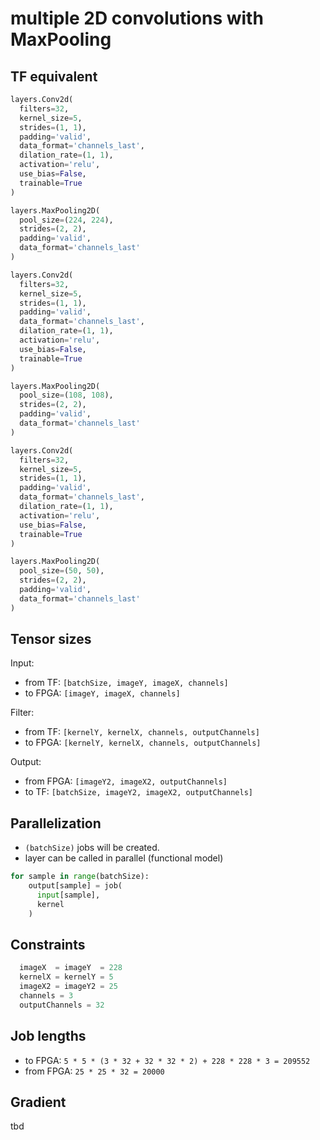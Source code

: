 # multiple 2D convolutions with MaxPooling

## TF equivalent

```python
layers.Conv2d(
  filters=32,
  kernel_size=5,
  strides=(1, 1),
  padding='valid',
  data_format='channels_last',
  dilation_rate=(1, 1),
  activation='relu',
  use_bias=False,
  trainable=True
)

layers.MaxPooling2D(
  pool_size=(224, 224),
  strides=(2, 2),
  padding='valid',
  data_format='channels_last'
)

layers.Conv2d(
  filters=32,
  kernel_size=5,
  strides=(1, 1),
  padding='valid',
  data_format='channels_last',
  dilation_rate=(1, 1),
  activation='relu',
  use_bias=False,
  trainable=True
)

layers.MaxPooling2D(
  pool_size=(108, 108),
  strides=(2, 2),
  padding='valid',
  data_format='channels_last'
)

layers.Conv2d(
  filters=32,
  kernel_size=5,
  strides=(1, 1),
  padding='valid',
  data_format='channels_last',
  dilation_rate=(1, 1),
  activation='relu',
  use_bias=False,
  trainable=True
)

layers.MaxPooling2D(
  pool_size=(50, 50),
  strides=(2, 2),
  padding='valid',
  data_format='channels_last'
)
```

## Tensor sizes

Input:
- from TF: `[batchSize, imageY, imageX, channels]`
- to FPGA: `[imageY, imageX, channels]`

Filter:
- from TF: `[kernelY, kernelX, channels, outputChannels]`
- to FPGA: `[kernelY, kernelX, channels, outputChannels]`

Output:
- from FPGA: `[imageY2, imageX2, outputChannels]`
- to TF: `[batchSize, imageY2, imageX2, outputChannels]`

## Parallelization

- `(batchSize)` jobs will be created.
- layer can be called in parallel (functional model)

```python
for sample in range(batchSize):
    output[sample] = job(
      input[sample], 
      kernel
    )
```

## Constraints

```python
  imageX  = imageY  = 228
  kernelX = kernelY = 5
  imageX2 = imageY2 = 25
  channels = 3
  outputChannels = 32
```

## Job lengths

- to FPGA:
  `5 * 5 * (3 * 32 + 32 * 32 * 2) + 228 * 228 * 3 = 209552`
- from FPGA:
  `25 * 25 * 32 = 20000`

## Gradient
  tbd